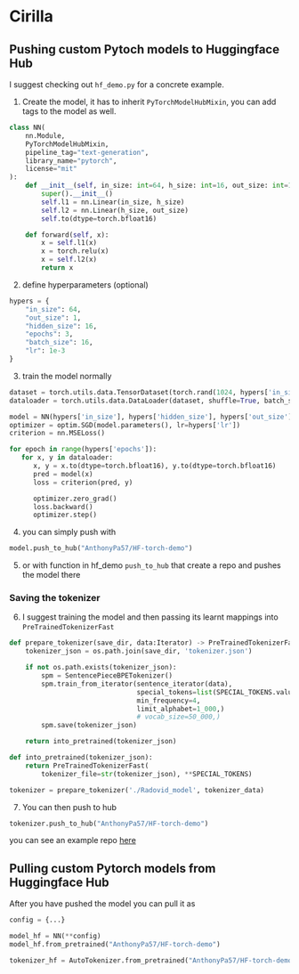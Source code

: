 # Cirilla
## Pushing custom Pytoch models to Huggingface Hub
I suggest checking out `hf_demo.py` for a concrete example.

1. Create the model, it has to inherit `PyTorchModelHubMixin`, you can add tags to the model as well.
```python
class NN(
    nn.Module,
    PyTorchModelHubMixin,
    pipeline_tag="text-generation",
    library_name="pytorch",
    license="mit"
):
    def __init__(self, in_size: int=64, h_size: int=16, out_size: int=16):
        super().__init__()
        self.l1 = nn.Linear(in_size, h_size)
        self.l2 = nn.Linear(h_size, out_size)
        self.to(dtype=torch.bfloat16)

    def forward(self, x):
        x = self.l1(x)
        x = torch.relu(x)
        x = self.l2(x)
        return x
```
2. define hyperparameters (optional)
```python
hypers = {
    "in_size": 64,
    "out_size": 1,
    "hidden_size": 16,
    "epochs": 3,
    "batch_size": 16,
    "lr": 1e-3
}
```
3. train the model normally
```python
dataset = torch.utils.data.TensorDataset(torch.rand(1024, hypers['in_size']), torch.rand(1024, hypers['out_size']))
dataloader = torch.utils.data.DataLoader(dataset, shuffle=True, batch_size=hypers['batch_size'])

model = NN(hypers['in_size'], hypers['hidden_size'], hypers['out_size'])
optimizer = optim.SGD(model.parameters(), lr=hypers['lr'])
criterion = nn.MSELoss()

for epoch in range(hypers['epochs']):
   for x, y in dataloader:
      x, y = x.to(dtype=torch.bfloat16), y.to(dtype=torch.bfloat16)
      pred = model(x)
      loss = criterion(pred, y)

      optimizer.zero_grad()
      loss.backward()
      optimizer.step()
```
4. you can simply push with
```python
model.push_to_hub("AnthonyPa57/HF-torch-demo")
```
5. or with function in hf_demo `push_to_hub` that create a repo and pushes the model there

### Saving the tokenizer
6. I suggest training the model and then passing its learnt mappings into `PreTrainedTokenizerFast`
```python
def prepare_tokenizer(save_dir, data:Iterator) -> PreTrainedTokenizerFast:
    tokenizer_json = os.path.join(save_dir, 'tokenizer.json')

    if not os.path.exists(tokenizer_json):
        spm = SentencePieceBPETokenizer()
        spm.train_from_iterator(sentence_iterator(data),
                                special_tokens=list(SPECIAL_TOKENS.values()),
                                min_frequency=4,
                                limit_alphabet=1_000,)
                                # vocab_size=50_000,)
        spm.save(tokenizer_json)

    return into_pretrained(tokenizer_json)

def into_pretrained(tokenizer_json):
    return PreTrainedTokenizerFast(
        tokenizer_file=str(tokenizer_json), **SPECIAL_TOKENS)

tokenizer = prepare_tokenizer('./Radovid_model', tokenizer_data)
```
7. You can then push to hub
```python
tokenizer.push_to_hub("AnthonyPa57/HF-torch-demo")
```
you can see an example repo [here](https://huggingface.co/AnthonyPa57/HF-torch-demo)

## Pulling custom Pytorch models from Huggingface Hub
After you have pushed the model you can pull it as
```python
config = {...}

model_hf = NN(**config)
model_hf.from_pretrained("AnthonyPa57/HF-torch-demo")

tokenizer_hf = AutoTokenizer.from_pretrained("AnthonyPa57/HF-torch-demo")
```